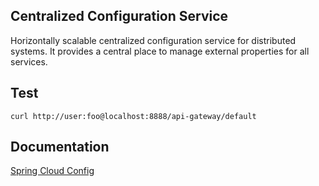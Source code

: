 ## Centralized Configuration Service

Horizontally scalable centralized configuration service for distributed systems. It provides a central place to manage external properties for all services.

## Test
`curl http://user:foo@localhost:8888/api-gateway/default`

## Documentation

[Spring Cloud Config](http://cloud.spring.io/spring-cloud-config/multi/multi_spring-cloud-config.html)
